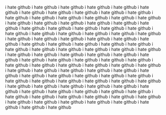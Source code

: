 i hate github
i hate github
i hate github
i hate github
i hate github
i hate github
i hate github
i hate github
i hate github
i hate github
i hate github
i hate github
i hate github
i hate github
i hate github
i hate github
i hate github
i hate github
i hate github
i hate github
i hate github
i hate github
i hate github
i hate github
i hate github
i hate github
i hate github
i hate github
i hate github
i hate github
i hate github
i hate github
i hate github
i hate github
i hate github
i hate github
i hate github
i hate github
i hate github
i hate github
i hate github
i hate github
i hate github
i hate github
i hate github
i hate github
i hate github
i hate github
i hate github
i hate github
i hate github
i hate github
i hate github
i hate github
i hate github
i hate github
i hate github
i hate github
i hate github
i hate github
i hate github
i hate github
i hate github
i hate github
i hate github
i hate github
i hate github
i hate github
i hate github
i hate github
i hate github
i hate github
i hate github
i hate github
i hate github
i hate github
i hate github
i hate github
i hate github
i hate github
i hate github
i hate github
i hate github
i hate github
i hate github
i hate github
i hate github
i hate github
i hate github
i hate github
i hate github
i hate github
i hate github
i hate github
i hate github
i hate github
i hate github
i hate github
i hate github
i hate github
i hate github
i hate github
i hate github
i hate github
i hate github
i hate github
i hate github
i hate github
i hate github
i hate github
